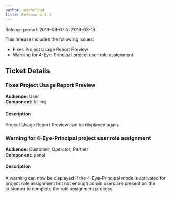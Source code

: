 ```yaml
---
author: meshcloud
title: Release 4.3.1
---
```


Release period: 2019-03-07 to 2019-03-13

This release includes the following issues:
* Fixes Project Usage Report Preview
* Warning for 4-Eye-Principal project user role assignment
<!--truncate-->

## Ticket Details
### Fixes Project Usage Report Preview
**Audience:** User<br>**Component:** billing


#### Description
Project Usage Report Preview can be displayed again.

### Warning for 4-Eye-Principal project user role assignment
**Audience:** Customer, Operator, Partner<br>**Component:** panel


#### Description
A warning can now be displayed if the 4-Eye-Principal mode is activated for project role assignment but not enough admin users 
are present on the customer to complete the role assignment process.

